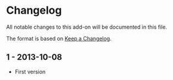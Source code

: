 # Changelog
All notable changes to this add-on will be documented in this file.

The format is based on [Keep a Changelog](https://keepachangelog.com/en/1.0.0/).

## 1 - 2013-10-08

- First version

[8]: https://github.com/zaproxy/zap-extensions/releases/saml-v8